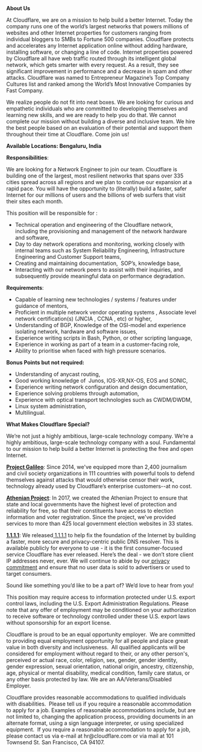 <div class="content-intro">
	<div><strong>About Us</strong></div>
	<div>
		<p>At Cloudflare, we are on a mission to help build a better Internet. Today the company runs one of the world’s largest networks that powers millions of websites and other Internet properties for customers ranging from individual bloggers to SMBs to Fortune 500 companies. Cloudflare protects and accelerates any Internet application online without adding hardware, installing software, or changing a line of code. Internet properties powered by Cloudflare all have web traffic routed through its intelligent global network, which gets smarter with every request. As a result, they see significant improvement in performance and a decrease in spam and other attacks. Cloudflare was named to Entrepreneur Magazine’s Top Company Cultures list and ranked among the World’s Most Innovative Companies by Fast Company.&nbsp;</p>
		<p><span style="font-weight: 400;">We realize people do not fit into neat boxes. We are looking for curious and empathetic individuals who are committed to developing themselves and learning new skills, and we are ready to help you do that. We cannot complete our mission without building a diverse and inclusive team. We hire the best people based on an evaluation of their potential and support them throughout their time at Cloudflare. Come join us!&nbsp;</span></p>
	</div>
</div>
<p><strong>Available Locations: <span class="il">Bengaluru, India</span></strong></p>
<p><strong>Responsibilities</strong>:</p>
<p>We are looking for a Network Engineer to join our team. Cloudflare is building one of the largest, most resilient networks that spans over 335 cities spread across all regions and we plan to continue our expansion at a rapid pace. You will have the opportunity to (literally) build a faster, safer Internet for our millions of users and the billions of web surfers that visit their sites each month.</p>
<p>This position will be responsible for :&nbsp;</p>
<ul>
	<li>Technical operation and engineering of the Cloudflare network, including the provisioning and management of the network hardware and software,</li>
	<li>Day to day network operations and monitoring, working closely with internal teams such as System Reliability Engineering, Infrastructure Engineering and Customer Support teams,</li>
	<li>Creating and maintaining documentation,&nbsp; SOP’s, knowledge base,</li>
	<li>Interacting with our network peers to assist with their inquiries, and subsequently provide meaningful data on performance degradation.</li>
</ul>
<p><strong>Requirements</strong>:</p>
<ul>
	<li>Capable of learning new technologies / systems / features under guidance of mentors,</li>
	<li>Proficient in multiple network vendor operating systems , Associate level network certification(s) (JNCIA , CCNA , etc) or higher,</li>
	<li>Understanding of BGP, Knowledge of the OSI-model and experience isolating network, hardware and software issues,</li>
	<li>Experience writing scripts in Bash, Python, or other scripting language,</li>
	<li>Experience in working as part of a team in a customer-facing role,</li>
	<li>Ability to prioritise when faced with high pressure scenarios.</li>
</ul>
<p><strong>Bonus Points but not required:</strong></p>
<ul>
	<li>Understanding of anycast routing,</li>
	<li>Good working knowledge of&nbsp; Junos, IOS-XR,NX-OS, EOS and SONIC,</li>
	<li>Experience writing network configuration and design documentation,</li>
	<li>Experience solving problems through automation,</li>
	<li>Experience with optical transport technologies such as CWDM/DWDM,</li>
	<li>Linux system administration,</li>
	<li>Multilingual.</li>
</ul>
<div class="content-conclusion">
	<p><strong>What Makes Cloudflare Special?</strong></p>
	<p><span style="font-weight: 400;">We’re not just a highly ambitious, large-scale technology company. We’re a highly ambitious, large-scale technology company with a soul. Fundamental to our mission to help build a better Internet is protecting the free and open Internet.</span></p>
	<p><a href="https://blog.cloudflare.com/protecting-free-expression-online/"><strong>Project Galileo</strong></a><span style="font-weight: 400;">: Since 2014, we've equipped more than 2,400 journalism and civil society organizations in 111 countries with powerful tools to defend themselves against attacks that would otherwise censor their work, technology already used by Cloudflare’s enterprise customers--at no cost.</span></p>
	<p><strong><a href="https://www.cloudflare.com/athenian/">Athenian Project</a></strong><span style="font-weight: 400;">: In 2017, we created the Athenian Project to ensure that state and local governments have the highest level of protection and reliability for free, so that their constituents have access to election information and voter registration. Since the project, we've provided services to more than 425 local government election websites in 33 states.</span></p>
	<p><a href="https://1.1.1.1/"><strong>1.1.1.1</strong></a><span style="font-weight: 400;">: We released</span><a href="https://1.1.1.1/"> <span style="font-weight: 400;">1.1.1.1</span></a><span style="font-weight: 400;"> to help fix the foundation of the Internet by building a faster, more secure and privacy-centric public DNS resolver. This is available publicly for everyone to use - it is the first consumer-focused service Cloudflare has ever released. Here’s the deal - we don’t store client IP addresses never, ever. We will continue to abide by our</span><a href="https://developers.cloudflare.com/1.1.1.1/privacy/public-dns-resolver"> privacy commitment</a><span style="font-weight: 400;"> and ensure that no user data is sold to advertisers or used to target consumers.</span></p>
	<p><span style="font-weight: 400;">Sound like something you’d like to be a part of? We’d love to hear from you!</span></p>
	<p><span style="font-weight: 400;">This position may require access to information protected under U.S. export control laws, including the U.S. Export Administration Regulations. Please note that any offer of employment may be conditioned on your authorization to receive software or technology controlled under these U.S. export laws without sponsorship for an export license.</span></p>
	<p><span style="font-weight: 400;">Cloudflare is proud to be an equal opportunity employer. &nbsp;We are committed to providing equal employment opportunity for all people and place great value in both diversity and inclusiveness. &nbsp;All qualified applicants will be considered for employment without regard to their, or any other person's, perceived or actual</span> <span style="font-weight: 400;">race, color, religion, sex, gender, gender identity, gender expression, sexual orientation, national origin, ancestry, citizenship, age, physical or mental disability, medical condition, family care status, or any other basis protected by law. </span><span style="font-weight: 400;">We are an AA/Veterans/Disabled Employer.</span></p>
	<p><span style="font-weight: 400;">Cloudflare provides reasonable accommodations to qualified individuals with disabilities. &nbsp;Please tell us if you require a reasonable accommodation to apply for a job. Examples of reasonable accommodations include, but are not limited to, changing the application process, providing documents in an alternate format, using a sign language interpreter, or using specialized equipment. &nbsp;If you require a reasonable accommodation to apply for a job, please contact us via e-mail at </span><span style="font-weight: 400;">hr@cloudflare.com</span><span style="font-weight: 400;"> or via mail at 101 Townsend St. San Francisco, CA 94107.</span></p>
</div>
